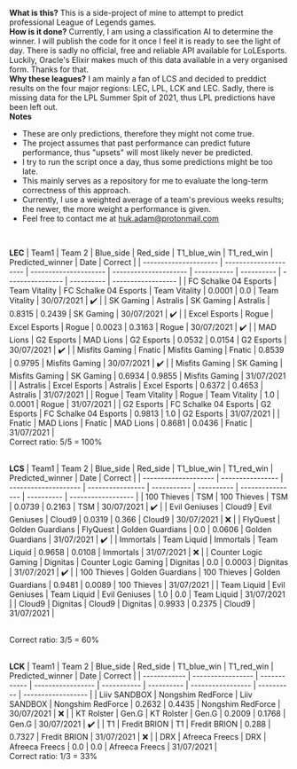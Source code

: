 ****What is this?****
This is a side-project of mine to attempt to predict professional League of Legends games.<br>
****How is it done?****
Currently, I am using a classification AI to determine the winner. I will publish the code for it once I feel it is ready to see the light of day. There is sadly no official, free and reliable API available for LoLEsports. Luckily, Oracle's Elixir makes much of this data available in a very organised form. Thanks for that.<br>
****Why these leagues?****
I am mainly a fan of LCS and decided to preddict results on the four major regions: LEC, LPL, LCK and LEC. Sadly, there is missing data for the LPL Summer Spit of 2021, thus LPL predictions have been left out.<br>
****Notes****
 - These are only predictions, therefore they might not come true. 
 - The project assumes that past performance can predict future performance, thus "upsets" will most likely never be predicted.
 - I try to run the script once a day, thus some predictions might be too late. 
 - This mainly serves as a repository for me to evaluate the long-term correctness of this approach.
 - Currently, I use a weighted average of a team's previous weeks results; the newer, the more weight a performance is given.
 - Feel free to contact me at huk.adam@protonmail.com
<br>



****LEC****
| Team1                 | Team 2                | Blue_side             | Red_side              | T1_blue_win | T1_red_win | Predicted_winner | Date       | Correct            |
| --------------------- | --------------------- | --------------------- | --------------------- | ----------- | ---------- | ---------------- | ---------- | ------------------ |
| FC Schalke 04 Esports | Team Vitality         | FC Schalke 04 Esports | Team Vitality         | 0.0001      | 0.0        | Team Vitality    | 30/07/2021 | :heavy_check_mark: |
| SK Gaming             | Astralis              | SK Gaming             | Astralis              | 0.8315      | 0.2439     | SK Gaming        | 30/07/2021 | :heavy_check_mark: |
| Excel Esports         | Rogue                 | Excel Esports         | Rogue                 | 0.0023      | 0.3163     | Rogue            | 30/07/2021 | :heavy_check_mark: |
| MAD Lions             | G2 Esports            | MAD Lions             | G2 Esports            | 0.0532      | 0.0154     | G2 Esports       | 30/07/2021 | :heavy_check_mark: |
| Misfits Gaming        | Fnatic                | Misfits Gaming        | Fnatic                | 0.8539      | 0.9795     | Misfits Gaming   | 30/07/2021 | :heavy_check_mark: |
| Misfits Gaming        | SK Gaming             | Misfits Gaming        | SK Gaming             | 0.6934      | 0.9855     | Misfits Gaming   | 31/07/2021 |
| Astralis              | Excel Esports         | Astralis              | Excel Esports         | 0.6372      | 0.4653     | Astralis         | 31/07/2021 |
| Rogue                 | Team Vitality         | Rogue                 | Team Vitality         | 1.0         | 0.0001     | Rogue            | 31/07/2021 |
| G2 Esports            | FC Schalke 04 Esports | G2 Esports            | FC Schalke 04 Esports | 0.9813      | 1.0        | G2 Esports       | 31/07/2021 |
| Fnatic                | MAD Lions             | Fnatic                | MAD Lions             | 0.8681      | 0.0436     | Fnatic           | 31/07/2021 |
<br>
Correct ratio: 5/5 = 100%
<br>
<br>


****LCS****
| Team1                | Team 2           | Blue_side            | Red_side         | T1_blue_win | T1_red_win | Predicted_winner | Date       | Correct            |
| -------------------- | ---------------- | -------------------- | ---------------- | ----------- | ---------- | ---------------- | ---------- | ------------------ |
| 100 Thieves          | TSM              | 100 Thieves          | TSM              | 0.0739      | 0.2163     | TSM              | 30/07/2021 | :heavy_check_mark: |
| Evil Geniuses        | Cloud9           | Evil Geniuses        | Cloud9           | 0.0319      | 0.366      | Cloud9           | 30/07/2021 | :x:                |
| FlyQuest             | Golden Guardians | FlyQuest             | Golden Guardians | 0.0         | 0.0606     | Golden Guardians | 31/07/2021 | :heavy_check_mark: |
| Immortals            | Team Liquid      | Immortals            | Team Liquid      | 0.9658      | 0.0108     | Immortals        | 31/07/2021 | :x:                |
| Counter Logic Gaming | Dignitas         | Counter Logic Gaming | Dignitas         | 0.0         | 0.0003     | Dignitas         | 31/07/2021 | :heavy_check_mark: |
| 100 Thieves          | Golden Guardians | 100 Thieves          | Golden Guardians | 0.9481      | 0.0089     | 100 Thieves      | 31/07/2021 |
| Team Liquid          | Evil Geniuses    | Team Liquid          | Evil Geniuses    | 1.0         | 0.0        | Team Liquid      | 31/07/2021 |
| Cloud9               | Dignitas         | Cloud9               | Dignitas         | 0.9933      | 0.2375     | Cloud9           | 31/07/2021 |

<br>
Correct ratio: 3/5 = 60%
<br>
<br>

****LCK****
| Team1        | Team 2            | Blue_side    | Red_side          | T1_blue_win | T1_red_win | Predicted_winner  | Date       | Correct            |
| ------------ | ----------------- | ------------ | ----------------- | ----------- | ---------- | ----------------- | ---------- | ------------------ |
| Liiv SANDBOX | Nongshim RedForce | Liiv SANDBOX | Nongshim RedForce | 0.2632      | 0.4435     | Nongshim RedForce | 30/07/2021 | :x:                |
| KT Rolster   | Gen.G             | KT Rolster   | Gen.G             | 0.2009      | 0.1768     | Gen.G             | 30/07/2021 | :heavy_check_mark: |
| T1           | Fredit BRION      | T1           | Fredit BRION      | 0.288       | 0.7327     | Fredit BRION      | 31/07/2021 | :x:                |
| DRX          | Afreeca Freecs    | DRX          | Afreeca Freecs    | 0.0         | 0.0        | Afreeca Freecs    | 31/07/2021 |
<br>
Correct ratio: 1/3 = 33%
<br>
